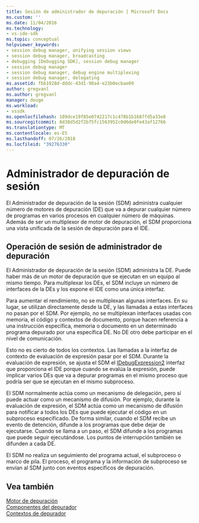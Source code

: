 ```yaml
---
title: Sesión de administrador de depuración | Microsoft Docs
ms.custom: ''
ms.date: 11/04/2016
ms.technology:
- vs-ide-sdk
ms.topic: conceptual
helpviewer_keywords:
- session debug manager, unifying session views
- session debug manager, broadcasting
- debugging [Debugging SDK], session debug manager
- session debug manager
- session debug manager, debug engine multiplexing
- session debug manager, delegating
ms.assetid: fbb1928d-dddc-43d1-98a4-e23b0ecbae09
author: gregvanl
ms.author: gregvanl
manager: douge
ms.workload:
- vssdk
ms.openlocfilehash: 109dce19f85e0742217c1c478b1b1687fd5a33e8
ms.sourcegitcommit: 8d38d5d2f2b75fc1563952c0d6de0fe43af12766
ms.translationtype: MT
ms.contentlocale: es-ES
ms.lasthandoff: 07/26/2018
ms.locfileid: "39276330"
---
```

# <a name="session-debug-manager"></a>Administrador de depuración de sesión
El Administrador de depuración de la sesión (SDM) administra cualquier número de motores de depuración (DE) que va a depurar cualquier número de programas en varios procesos en cualquier número de máquinas. Además de ser un multiplexor de motor de depuración, el SDM proporciona una vista unificada de la sesión de depuración para el IDE.  
  
## <a name="session-debug-manager-operation"></a>Operación de sesión de administrador de depuración  
 El Administrador de depuración de la sesión (SDM) administra la DE. Puede haber más de un motor de depuración que se ejecutan en un equipo al mismo tiempo. Para multiplexar los DEs, el SDM incluye un número de interfaces de la DEs y los expone el IDE como una única interfaz.  
  
 Para aumentar el rendimiento, no se multiplexan algunas interfaces. En su lugar, se utilizan directamente desde la DE, y las llamadas a estas interfaces no pasan por el SDM. Por ejemplo, no se multiplexan interfaces usadas con memoria, el código y contextos de documento, porque hacen referencia a una instrucción específica, memoria o documento en un determinado programa depurado por una específica DE. No DE otro debe participar en el nivel de comunicación.  
  
 Esto no es cierto de todos los contextos. Las llamadas a la interfaz de contexto de evaluación de expresión pasar por el SDM. Durante la evaluación de expresión, se ajusta el SDM el [IDebugExpression2](../../extensibility/debugger/reference/idebugexpression2.md) interfaz que proporciona el IDE porque cuando se evalúa la expresión, puede implicar varios DEs que va a depurar programas en el mismo proceso que podría ser que se ejecutan en el mismo subproceso.  
  
 El SDM normalmente actúa como un mecanismo de delegación, pero sí puede actuar como un mecanismo de difusión. Por ejemplo, durante la evaluación de expresión, el SDM actúa como un mecanismo de difusión para notificar a todos los DEs que puede ejecutar el código en un subproceso especificado. De forma similar, cuando el SDM recibe un evento de detención, difunde a los programas que debe dejar de ejecutarse. Cuando se llama a un paso, el SDM difunde a los programas que puede seguir ejecutándose. Los puntos de interrupción también se difunden a cada DE.  
  
 El SDM no realiza un seguimiento del programa actual, el subproceso o marco de pila. El proceso, el programa y la información de subproceso se envían al SDM junto con eventos específicos de depuración.  
  
## <a name="see-also"></a>Vea también  
 [Motor de depuración](../../extensibility/debugger/debug-engine.md)   
 [Componentes del depurador](../../extensibility/debugger/debugger-components.md)   
 [Contextos de depurador](../../extensibility/debugger/debugger-contexts.md)